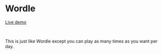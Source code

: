 # Wordle
[Live demo](https://ben-casson.github.io/Wordle/)

<br>

This is just like Wordle except you can play as many times as you want per day.